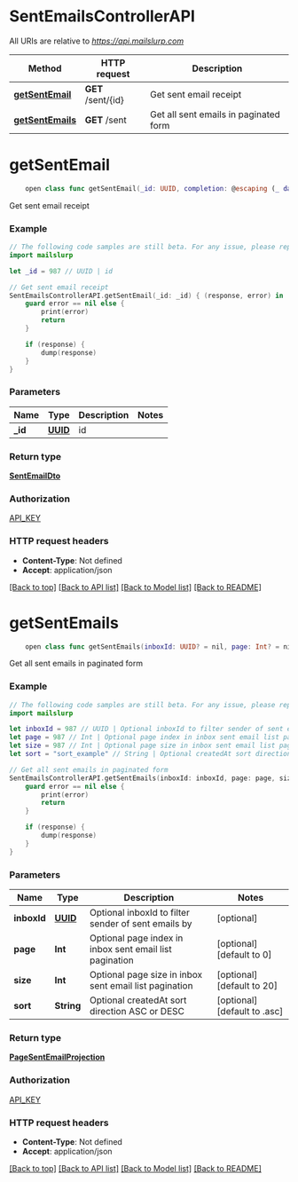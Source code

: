 # SentEmailsControllerAPI

All URIs are relative to *https://api.mailslurp.com*

Method | HTTP request | Description
------------- | ------------- | -------------
[**getSentEmail**](SentEmailsControllerAPI.md#getsentemail) | **GET** /sent/{id} | Get sent email receipt
[**getSentEmails**](SentEmailsControllerAPI.md#getsentemails) | **GET** /sent | Get all sent emails in paginated form


# **getSentEmail**
```swift
    open class func getSentEmail(_id: UUID, completion: @escaping (_ data: SentEmailDto?, _ error: Error?) -> Void)
```

Get sent email receipt

### Example 
```swift
// The following code samples are still beta. For any issue, please report via http://github.com/OpenAPITools/openapi-generator/issues/new
import mailslurp

let _id = 987 // UUID | id

// Get sent email receipt
SentEmailsControllerAPI.getSentEmail(_id: _id) { (response, error) in
    guard error == nil else {
        print(error)
        return
    }

    if (response) {
        dump(response)
    }
}
```

### Parameters

Name | Type | Description  | Notes
------------- | ------------- | ------------- | -------------
 **_id** | [**UUID**](.md) | id | 

### Return type

[**SentEmailDto**](SentEmailDto.md)

### Authorization

[API_KEY](../README.md#API_KEY)

### HTTP request headers

 - **Content-Type**: Not defined
 - **Accept**: application/json

[[Back to top]](#) [[Back to API list]](../README.md#documentation-for-api-endpoints) [[Back to Model list]](../README.md#documentation-for-models) [[Back to README]](../README.md)

# **getSentEmails**
```swift
    open class func getSentEmails(inboxId: UUID? = nil, page: Int? = nil, size: Int? = nil, sort: Sort_getSentEmails? = nil, completion: @escaping (_ data: PageSentEmailProjection?, _ error: Error?) -> Void)
```

Get all sent emails in paginated form

### Example 
```swift
// The following code samples are still beta. For any issue, please report via http://github.com/OpenAPITools/openapi-generator/issues/new
import mailslurp

let inboxId = 987 // UUID | Optional inboxId to filter sender of sent emails by (optional)
let page = 987 // Int | Optional page index in inbox sent email list pagination (optional) (default to 0)
let size = 987 // Int | Optional page size in inbox sent email list pagination (optional) (default to 20)
let sort = "sort_example" // String | Optional createdAt sort direction ASC or DESC (optional) (default to .asc)

// Get all sent emails in paginated form
SentEmailsControllerAPI.getSentEmails(inboxId: inboxId, page: page, size: size, sort: sort) { (response, error) in
    guard error == nil else {
        print(error)
        return
    }

    if (response) {
        dump(response)
    }
}
```

### Parameters

Name | Type | Description  | Notes
------------- | ------------- | ------------- | -------------
 **inboxId** | [**UUID**](.md) | Optional inboxId to filter sender of sent emails by | [optional] 
 **page** | **Int** | Optional page index in inbox sent email list pagination | [optional] [default to 0]
 **size** | **Int** | Optional page size in inbox sent email list pagination | [optional] [default to 20]
 **sort** | **String** | Optional createdAt sort direction ASC or DESC | [optional] [default to .asc]

### Return type

[**PageSentEmailProjection**](PageSentEmailProjection.md)

### Authorization

[API_KEY](../README.md#API_KEY)

### HTTP request headers

 - **Content-Type**: Not defined
 - **Accept**: application/json

[[Back to top]](#) [[Back to API list]](../README.md#documentation-for-api-endpoints) [[Back to Model list]](../README.md#documentation-for-models) [[Back to README]](../README.md)

